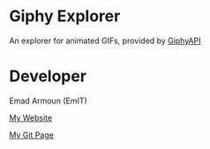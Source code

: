 # Giphy Explorer
An explorer for animated GIFs, provided by [GiphyAPI](https://developers.giphy.com/)

# Developer
Emad Armoun (EmIT)

[My Website](http://www.Armoun.com)

[My Git Page](https://em-it.github.io)
